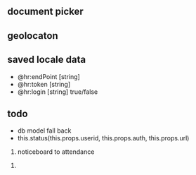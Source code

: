 ## document picker
## geolocaton


## saved locale data
- @hr:endPoint [string]
- @hr:token [string]
- @hr:login [string] true/false

## todo
- db model fall back
- this.status(this.props.userid, this.props.auth, this.props.url)

<!-- fixes -->
1. noticeboard to attendance

<!-- dashboard -->
1. 